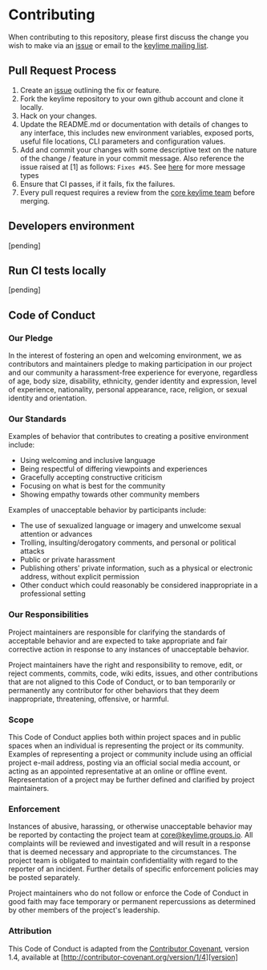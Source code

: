 # Contributing

When contributing to this repository, please first discuss the change you wish
to make via an [issue](https://github.com/keylime/keylime/issues) or email to the [keylime mailing list](https://groups.io/g/keylime).

## Pull Request Process

1. Create an [issue](https://github.com/keylime/keylime/issues)
   outlining the fix or feature.
2. Fork the keylime repository to your own github account and clone it locally.
3. Hack on your changes.
4. Update the README.md or documentation with details of changes to any
   interface, this includes new environment variables, exposed ports, useful
   file locations, CLI parameters and configuration values.
5. Add and commit your changes with some descriptive text on the nature of the
   change / feature in your commit message. Also reference the issue raised at
   [1] as follows: `Fixes #45`. See [here](https://help.github.com/articles/closing-issues-using-keywords/)
   for more message types
6. Ensure that CI passes, if it fails, fix the failures.
7. Every pull request requires a review from the [core keylime team](https://github.com/orgs/keylime/teams/core)
   before merging.

## Developers environment

[pending]

## Run CI tests locally

[pending]

## Code of Conduct

### Our Pledge

In the interest of fostering an open and welcoming environment, we as
contributors and maintainers pledge to making participation in our project and
our community a harassment-free experience for everyone, regardless of age, body
size, disability, ethnicity, gender identity and expression, level of experience,
nationality, personal appearance, race, religion, or sexual identity and
orientation.

### Our Standards

Examples of behavior that contributes to creating a positive environment
include:

* Using welcoming and inclusive language
* Being respectful of differing viewpoints and experiences
* Gracefully accepting constructive criticism
* Focusing on what is best for the community
* Showing empathy towards other community members

Examples of unacceptable behavior by participants include:

* The use of sexualized language or imagery and unwelcome sexual attention or
advances
* Trolling, insulting/derogatory comments, and personal or political attacks
* Public or private harassment
* Publishing others' private information, such as a physical or electronic
  address, without explicit permission
* Other conduct which could reasonably be considered inappropriate in a
  professional setting

### Our Responsibilities

Project maintainers are responsible for clarifying the standards of acceptable
behavior and are expected to take appropriate and fair corrective action in
response to any instances of unacceptable behavior.

Project maintainers have the right and responsibility to remove, edit, or
reject comments, commits, code, wiki edits, issues, and other contributions
that are not aligned to this Code of Conduct, or to ban temporarily or
permanently any contributor for other behaviors that they deem inappropriate,
threatening, offensive, or harmful.

### Scope

This Code of Conduct applies both within project spaces and in public spaces
when an individual is representing the project or its community. Examples of
representing a project or community include using an official project e-mail
address, posting via an official social media account, or acting as an appointed
representative at an online or offline event. Representation of a project may be
further defined and clarified by project maintainers.

### Enforcement

Instances of abusive, harassing, or otherwise unacceptable behavior may be
reported by contacting the project team at <core@keylime.groups.io>. All
complaints will be reviewed and investigated and will result in a response that
is deemed necessary and appropriate to the circumstances. The project team is
obligated to maintain confidentiality with regard to the reporter of an incident.
Further details of specific enforcement policies may be posted separately.

Project maintainers who do not follow or enforce the Code of Conduct in good
faith may face temporary or permanent repercussions as determined by other
members of the project's leadership.

### Attribution

This Code of Conduct is adapted from the [Contributor Covenant][homepage], version 1.4,
available at [http://contributor-covenant.org/version/1/4][version]

[homepage]: http://contributor-covenant.org
[version]: http://contributor-covenant.org/version/1/4/

